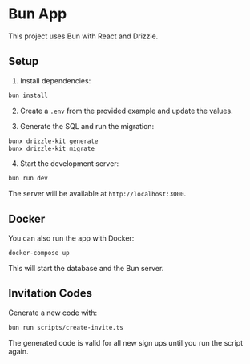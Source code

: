 # Bun App

This project uses Bun with React and Drizzle.

## Setup

1. Install dependencies:

```bash
bun install
```

2. Create a `.env` from the provided example and update the values.

3. Generate the SQL and run the migration:

```bash
bunx drizzle-kit generate
bunx drizzle-kit migrate
```

4. Start the development server:

```bash
bun run dev
```

The server will be available at `http://localhost:3000`.

## Docker

You can also run the app with Docker:

```bash
docker-compose up
```

This will start the database and the Bun server.

## Invitation Codes

Generate a new code with:

```bash
bun run scripts/create-invite.ts
```

The generated code is valid for all new sign ups until you run the script again.
